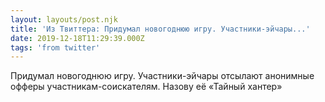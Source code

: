 ```yaml
---
layout: layouts/post.njk
title: 'Из Твиттера: Придумал новогоднюю игру. Участники-эйчары...'
date: 2019-12-18T11:29:39.000Z
tags: 'from twitter'
---
```



Придумал новогоднюю игру. Участники-эйчары отсылают анонимные офферы участникам-соискателям. Назову её «Тайный хантер»

